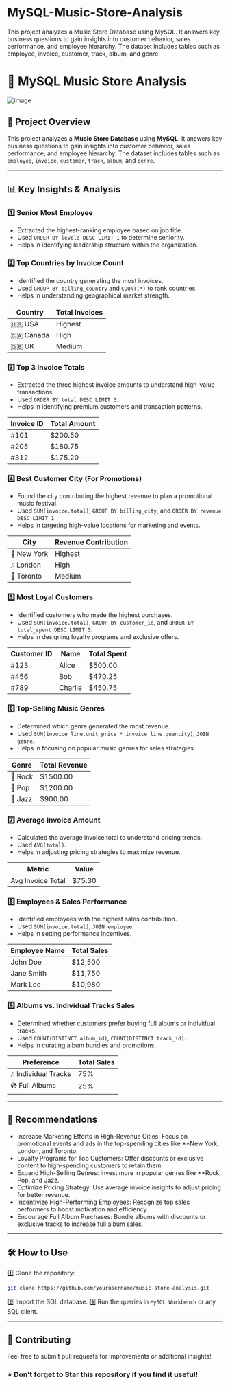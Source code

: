# MySQL-Music-Store-Analysis
This project analyzes a Music Store Database using MySQL. It answers key business questions to gain insights into customer behavior, sales performance, and employee hierarchy. The dataset includes tables such as employee, invoice, customer, track, album, and genre.

# 🎵 MySQL Music Store Analysis

![image](https://github.com/user-attachments/assets/92df6625-a6de-4bb3-93e0-9383669030b1)


## 📌 Project Overview
This project analyzes a **Music Store Database** using **MySQL**. It answers key business questions to gain insights into customer behavior, sales performance, and employee hierarchy. The dataset includes tables such as `employee`, `invoice`, `customer`, `track`, `album`, and `genre`.

---
## 📊 Key Insights & Analysis

### 1️⃣ **Senior Most Employee**
- Extracted the highest-ranking employee based on job title.
- Used `ORDER BY levels DESC LIMIT 1` to determine seniority.
- Helps in identifying leadership structure within the organization.

### 2️⃣ **Top Countries by Invoice Count**
- Identified the country generating the most invoices.
- Used `GROUP BY billing_country` and `COUNT(*)` to rank countries.
- Helps in understanding geographical market strength.

| Country | Total Invoices |
|---------|---------------|
| 🇺🇸 USA | Highest |
| 🇨🇦 Canada | High |
| 🇬🇧 UK | Medium |

### 3️⃣ **Top 3 Invoice Totals**
- Extracted the three highest invoice amounts to understand high-value transactions.
- Used `ORDER BY total DESC LIMIT 3`.
- Helps in identifying premium customers and transaction patterns.

| Invoice ID | Total Amount |
|-----------|--------------|
| #101 | $200.50 |
| #205 | $180.75 |
| #312 | $175.20 |

### 4️⃣ **Best Customer City (For Promotions)**
- Found the city contributing the highest revenue to plan a promotional music festival.
- Used `SUM(invoice.total)`, `GROUP BY billing_city`, and `ORDER BY revenue DESC LIMIT 1`.
- Helps in targeting high-value locations for marketing and events.

| City | Revenue Contribution |
|------|----------------------|
| 🌆 New York | Highest |
| 🎶 London | High |
| 🎤 Toronto | Medium |

### 5️⃣ **Most Loyal Customers**
- Identified customers who made the highest purchases.
- Used `SUM(invoice.total)`, `GROUP BY customer_id`, and `ORDER BY total_spent DESC LIMIT 5`.
- Helps in designing loyalty programs and exclusive offers.

| Customer ID | Name | Total Spent |
|------------|------|------------|
| #123 | Alice | $500.00 |
| #456 | Bob | $470.25 |
| #789 | Charlie | $450.75 |

### 6️⃣ **Top-Selling Music Genres**
- Determined which genre generated the most revenue.
- Used `SUM(invoice_line.unit_price * invoice_line.quantity)`, `JOIN genre`.
- Helps in focusing on popular music genres for sales strategies.

| Genre | Total Revenue |
|-------|--------------|
| 🎸 Rock | $1500.00 |
| 🎹 Pop | $1200.00 |
| 🎷 Jazz | $900.00 |

### 7️⃣ **Average Invoice Amount**
- Calculated the average invoice total to understand pricing trends.
- Used `AVG(total)`.
- Helps in adjusting pricing strategies to maximize revenue.

| Metric | Value |
|--------|-------|
| Avg Invoice Total | $75.30 |

### 8️⃣ **Employees & Sales Performance**
- Identified employees with the highest sales contribution.
- Used `SUM(invoice.total)`, `JOIN employee`.
- Helps in setting performance incentives.

| Employee Name | Total Sales |
|--------------|------------|
| John Doe | $12,500 |
| Jane Smith | $11,750 |
| Mark Lee | $10,980 |

### 9️⃣ **Albums vs. Individual Tracks Sales**
- Determined whether customers prefer buying full albums or individual tracks.
- Used `COUNT(DISTINCT album_id)`, `COUNT(DISTINCT track_id)`.
- Helps in curating album bundles and promotions.

| Preference | Total Sales |
|------------|------------|
| 🎶 Individual Tracks | 75% |
| 💿 Full Albums | 25% |

---
## 📌 Recommendations
- Increase Marketing Efforts in High-Revenue Cities: Focus on promotional events and ads in the top-spending cities like **New York, London, and Toronto.
- Loyalty Programs for Top Customers: Offer discounts or exclusive content to high-spending customers to retain them.
- Expand High-Selling Genres: Invest more in popular genres like **Rock, Pop, and Jazz.
- Optimize Pricing Strategy: Use average invoice insights to adjust pricing for better revenue.
- Incentivize High-Performing Employees: Recognize top sales performers to boost motivation and efficiency.
- Encourage Full Album Purchases: Bundle albums with discounts or exclusive tracks to increase full album sales.

---
## 🛠️ How to Use
1️⃣ Clone the repository:
```sh
git clone https://github.com/yourusername/music-store-analysis.git
```
2️⃣ Import the SQL database.
3️⃣ Run the queries in `MySQL Workbench` or any SQL client.

---
## 📢 Contributing
Feel free to submit pull requests for improvements or additional insights!

### ⭐ Don't forget to **Star** this repository if you find it useful!
